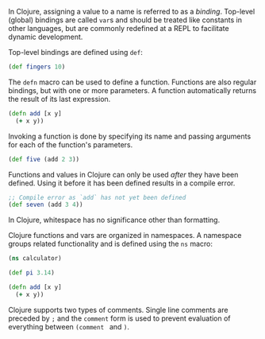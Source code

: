 In Clojure, assigning a value to a name is referred to as a _binding_. Top-level (global) bindings are called `var`s and should be treated like constants in other languages, but are commonly redefined at a REPL to facilitate dynamic development.

Top-level bindings are defined using `def`:

```clojure
(def fingers 10)
```

The `defn` macro can be used to define a function. Functions are also regular bindings, but with one or more parameters. A function automatically returns the result of its last expression.

```clojure
(defn add [x y]
  (+ x y))
```

Invoking a function is done by specifying its name and passing arguments for each of the function's parameters.

```clojure
(def five (add 2 3))
```

Functions and values in Clojure can only be used _after_ they have been defined. Using it before it has been defined results in a compile error.

```clojure
;; Compile error as `add` has not yet been defined
(def seven (add 3 4))
```

In Clojure, whitespace has no significance other than formatting.

Clojure functions and vars are organized in namespaces. A namespace groups related functionality and is defined using the `ns` macro:

```clojure
(ns calculator)

(def pi 3.14)

(defn add [x y]
  (+ x y))
```

Clojure supports two types of comments. Single line comments are preceded by `;` and the `comment` form is used to prevent evaluation of everything between `(comment ` and `)`.
